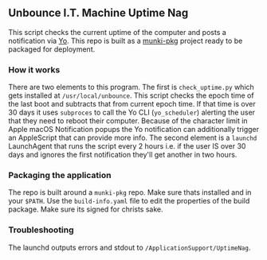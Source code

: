 ## Unbounce I.T. Machine Uptime Nag

This script checks the current uptime of the computer and posts a notification via [Yo][1]. This repo is built as a [munki-pkg][2] project ready to be packaged for deployment. 

### How it works
There are two elements to this program. The first is `check_uptime.py` which gets installed at `/usr/local/unbounce`. This script checks the epoch time of the last boot and subtracts that from current epoch time. If that time is over 30 days it uses `subproces` to call the Yo CLI (`yo_scheduler`) alerting the user that they need to reboot their computer. Because of the character limit in Apple macOS Notification popups the Yo notification can additionally trigger an AppleScript that can provide more info. The second element is a `launchd` LaunchAgent that runs the script every 2 hours i.e. if the user IS over 30 days and ignores the first notification they'll get another in two hours. 

### Packaging the application
The repo is built around a `munki-pkg` repo. Make sure thats installed and in your `$PATH`. Use the `build-info.yaml` file to edit the properties of the build package. Make sure its signed for christs sake. 

### Troubleshooting 
The launchd outputs errors and stdout to `/ApplicationSupport/UptimeNag`. 

[1]: https://github.com/sheagcraig/yo
[2]: https://github.com/munki/munki-pkg